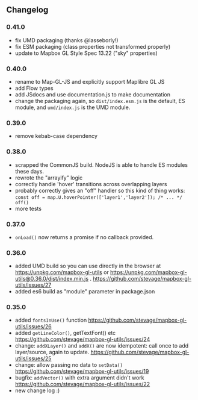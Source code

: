 ## Changelog

### 0.41.0
- fix UMD packaging (thanks @lasseborly!)
- fix ESM packaging (class properties not transformed properly)
- update to Mapbox GL Style Spec 13.22 ("sky" properties)
### 0.40.0
- rename to Map-GL-JS and explicitly support Maplibre GL JS
- add Flow types
- add JSdocs and use documentation.js to make documentation
- change the packaging again, so `dist/index.esm.js` is the default, ES module, and `umd/index.js` is the UMD module.

### 0.39.0
- remove kebab-case dependency

### 0.38.0

- scrapped the CommonJS build. NodeJS is able to handle ES modules these days.
- rewrote the "arrayify" logic
- correctly handle 'hover' transitions across overlapping layers
- probably correctly gives an "off" handler so this kind of thing works:
    `const off = map.U.hoverPointer(['layer1','layer2']); /* ... */ off()`
- more tests

### 0.37.0

- `onLoad()` now returns a promise if no callback provided.

### 0.36.0

- added UMD build so you can use directly in the browser at https://unpkg.com/mapbox-gl-utils or https://unpkg.com/mapbox-gl-utils@0.36.0/dist/index.min.js . https://github.com/stevage/mapbox-gl-utils/issues/27
- added es6 build as "module" parameter in package.json

### 0.35.0

- added `fontsInUse()` function https://github.com/stevage/mapbox-gl-utils/issues/26
- added `getLineColor()`, getTextFont() etc https://github.com/stevage/mapbox-gl-utils/issues/24
- change: `addXLayer()` and `addX()` are now idempotent: call once to add layer/source, again to update. https://github.com/stevage/mapbox-gl-utils/issues/25
- change: allow passing no data to `setData()` https://github.com/stevage/mapbox-gl-utils/issues/19
- bugfix: `addVector()` with extra argument didn't work https://github.com/stevage/mapbox-gl-utils/issues/22
- new change log :)
